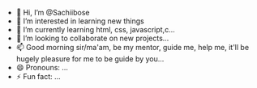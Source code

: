 - 👋 Hi, I’m @Sachiibose
- 👀 I’m interested in learning new things 
- 🌱 I’m currently learning html, css, javascript,c...
- 💞️ I’m looking to collaborate on new projects...
- 📫 Good morning sir/ma'am, be my mentor, guide me, help me, it'll be hugely pleasure for me to be guide by you...
- 😄 Pronouns: ...
- ⚡ Fun fact: ...

<!---
Sachiibose/Sachiibose is a ✨ special ✨ repository because its `README.md` (this file) appears on your GitHub profile.
You can click the Preview link to take a look at your changes.
--->
